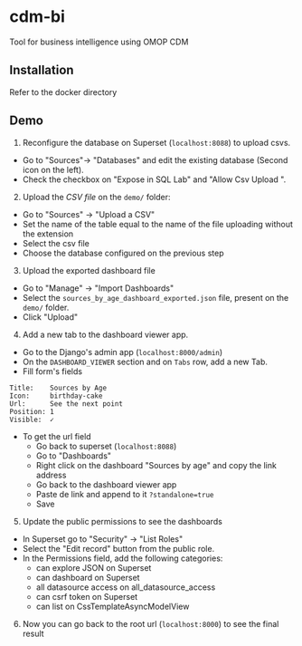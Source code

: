 # cdm-bi
Tool for business intelligence using OMOP CDM

## Installation

Refer to the docker directory

## Demo

1. Reconfigure the database on Superset (`localhost:8088`) to upload csvs.
- Go to "Sources"-> "Databases" and edit the existing
database (Second icon on the left).
- Check the checkbox on "Expose in SQL Lab" and "Allow
Csv Upload ".

2. Upload the *CSV file* on the `demo/` folder:
- Go to "Sources" -> "Upload a CSV"
- Set the name of the table equal to the name of the file uploading without the extension
- Select the csv file
- Choose the database configured on the previous step

3. Upload the exported dashboard file
- Go to "Manage" -> "Import Dashboards"
- Select the `sources_by_age_dashboard_exported.json` file,
present on the `demo/` folder.
- Click "Upload"

4. Add a new tab to the dashboard viewer app.
- Go to the Django's admin app (`localhost:8000/admin`)
- On the `DASHBOARD_VIEWER` section and on `Tabs`
row, add a new Tab.
- Fill form's fields
```
Title:    Sources by Age
Icon:     birthday-cake
Url:      See the next point
Position: 1
Visible:  ✓
```
- To get the url field
    - Go back to superset (`localhost:8088`)
    - Go to "Dashboards"
    - Right click on the dashboard "Sources by age" and copy the link address
    - Go back to the dashboard viewer app
    - Paste de link and append to it `?standalone=true`
    - Save
    
5. Update the public permissions to see the dashboards
- In Superset go to "Security" -> "List Roles"
- Select the "Edit record" button from the public role.
- In the Permissions field, add the following categories:
    - can explore JSON on Superset
    - can dashboard on Superset
    - all datasource access on all_datasource_access
    - can csrf token on Superset
    - can list on CssTemplateAsyncModelView

6. Now you can go back to the root url (`localhost:8000`) to see the final result
